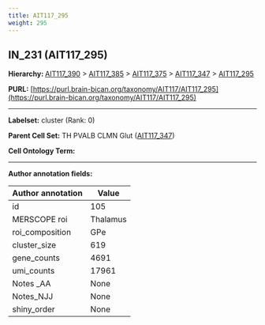 ```yaml
---
title: AIT117_295
weight: 295
---
```

## IN_231 (AIT117_295)
<b>Hierarchy: </b>
[AIT117_390](../AIT117_390) >
[AIT117_385](../AIT117_385) >
[AIT117_375](../AIT117_375) >
[AIT117_347](../AIT117_347) >
[AIT117_295](../AIT117_295)

**PURL:** [https://purl.brain-bican.org/taxonomy/AIT117/AIT117_295](https://purl.brain-bican.org/taxonomy/AIT117/AIT117_295)

---


**Labelset:** cluster (Rank: 0)

**Parent Cell Set:** TH PVALB CLMN Glut ([AIT117_347](../AIT117_347))



**Cell Ontology Term:** 

[MARKER GENES.]: #


---

[TRANSFERRED ANNOTATIONS.]: #


[AUTHOR ANNOTATION FIELDS.]: #


**Author annotation fields:**

| Author annotation | Value |
|-------------------|-------|
|id|105|
|MERSCOPE roi|Thalamus|
|roi_composition|GPe|
|cluster_size|619|
|gene_counts|4691|
|umi_counts|17961|
|Notes _AA|None|
|Notes_NJJ|None|
|shiny_order|None|

